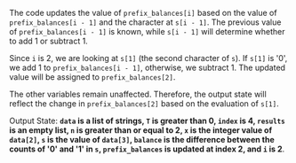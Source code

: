 The code updates the value of `prefix_balances[i]` based on the value of `prefix_balances[i - 1]` and the character at `s[i - 1]`. The previous value of `prefix_balances[i - 1]` is known, while `s[i - 1]` will determine whether to add 1 or subtract 1. 

Since `i` is 2, we are looking at `s[1]` (the second character of `s`). If `s[1]` is '0', we add 1 to `prefix_balances[i - 1]`, otherwise, we subtract 1. The updated value will be assigned to `prefix_balances[2]`.

The other variables remain unaffected. Therefore, the output state will reflect the change in `prefix_balances[2]` based on the evaluation of `s[1]`.

Output State: **`data` is a list of strings, `T` is greater than 0, `index` is 4, `results` is an empty list, `n` is greater than or equal to 2, `x` is the integer value of `data[2]`, `s` is the value of `data[3]`, `balance` is the difference between the counts of '0' and '1' in `s`, `prefix_balances` is updated at index 2, and `i` is 2**.